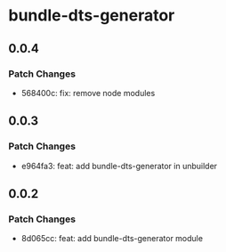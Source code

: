 # bundle-dts-generator

## 0.0.4

### Patch Changes

- 568400c: fix: remove node modules

## 0.0.3

### Patch Changes

- e964fa3: feat: add bundle-dts-generator in unbuilder

## 0.0.2

### Patch Changes

- 8d065cc: feat: add bundle-dts-generator module

